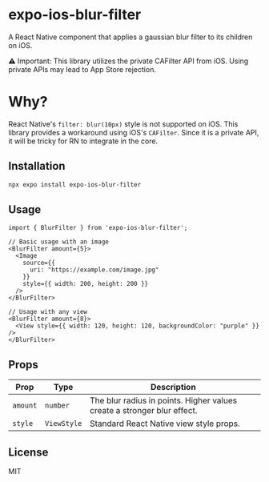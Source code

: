 # expo-ios-blur-filter

A React Native component that applies a gaussian blur filter to its children on iOS. 

⚠️ Important: This library utilizes the private CAFilter API from iOS. Using private APIs may lead to App Store rejection.

# Why?

React Native's `filter: blur(10px)` style is not supported on iOS. This library provides a workaround using iOS's `CAFilter`. Since it is a private API, it will be tricky for RN to integrate in the core.

## Installation

```bash
npx expo install expo-ios-blur-filter
```

## Usage

```tsx
import { BlurFilter } from 'expo-ios-blur-filter';

// Basic usage with an image
<BlurFilter amount={5}>
  <Image
    source={{
      uri: "https://example.com/image.jpg"
    }}
    style={{ width: 200, height: 200 }}
  />
</BlurFilter>

// Usage with any view
<BlurFilter amount={8}>
  <View style={{ width: 120, height: 120, backgroundColor: "purple" }} />
</BlurFilter>
```

## Props

| Prop | Type | Description |
|------|------|-------------|
| `amount` | `number` | The blur radius in points. Higher values create a stronger blur effect. |
| `style` | `ViewStyle` | Standard React Native view style props. |

## License

MIT